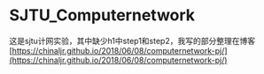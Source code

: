 # SJTU_Computernetwork

这是sjtu计网实验，其中缺少h1中step1和step2，我写的部分整理在博客
[https://chinaljr.github.io/2018/06/08/computernetwork-pj/](https://chinaljr.github.io/2018/06/08/computernetwork-pj/)
